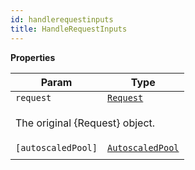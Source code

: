 ```yaml
---
id: handlerequestinputs
title: HandleRequestInputs
---
```


<a name="HandleRequestInputs"></a>

**Properties**

<table>
<thead>
<tr>
<th>Param</th><th>Type</th>
</tr>
</thead>
<tbody>
<tr>
<td><code>request</code></td><td><code><a href="request">Request</a></code></td>
</tr>
<tr>
<td colspan="3"><p>The original {Request} object.</p>
</td></tr><tr>
<td><code>[autoscaledPool]</code></td><td><code><a href="autoscaledpool">AutoscaledPool</a></code></td>
</tr>
<tr>
<td colspan="3"></td></tr></tbody>
</table>
